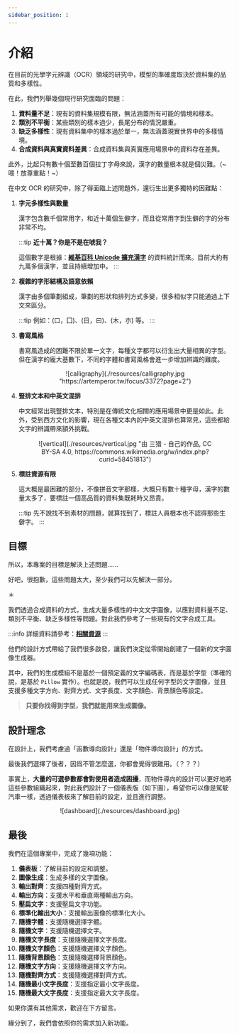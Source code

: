 ```yaml
---
sidebar_position: 1
---
```


# 介紹

在目前的光學字元辨識（OCR）領域的研究中，模型的準確度取決於資料集的品質和多樣性。

在此，我們列舉幾個現行研究面臨的問題：

1. **資料量不足**：現有的資料集規模有限，無法涵蓋所有可能的情境和樣本。
2. **類別不平衡**：某些類別的樣本過少，長尾分布的情況嚴重。
3. **缺乏多樣性**：現有資料集中的樣本過於單一，無法涵蓋現實世界中的多樣情境。
4. **合成資料與真實資料差異**：合成資料集與真實應用場景中的資料存在差異。

此外，比起只有數十個至數百個拉丁字母來說，漢字的數量根本就是個災難。（~喂！放尊重點！~）

在中文 OCR 的研究中，除了得面臨上述問題外，還衍生出更多獨特的困難點：

1. **字元多樣性與數量**

   漢字包含數千個常用字，和近十萬個生僻字，而且從常用字到生僻的字的分布非常不均。

   :::tip
   **近十萬？你是不是在唬我？**

   這個數字是根據：[**維基百科 Unicode 擴充漢字**](https://zh.wikipedia.org/zh-tw/Wikipedia:Unicode%E6%89%A9%E5%B1%95%E6%B1%89%E5%AD%97) 的資料統計而來。目前大約有九萬多個漢字，並且持續增加中。
   :::

2. **複雜的字形結構及語意依賴**

   漢字由多個筆劃組成，筆劃的形狀和排列方式多變，很多相似字只能通過上下文來區分。

   :::tip
   例如：(口，囗)、(日，曰)、(木，朩) 等。
   :::

3. **書寫風格**

   書寫風造成的困難不限於單一文字，每種文字都可以衍生出大量相異的字型。但在漢字的龐大基數下，不同的字體和書寫風格會進一步增加辨識的難度。

    <div align="center">
    <figure style={{"width": "70%"}}>
    ![calligraphy](./resources/calligraphy.jpg "https://artemperor.tw/focus/3372?page=2")
    </figure>
    </div>

4. **豎排文本和中英文混排**

   中文經常出現豎排文本，特別是在傳統文化相關的應用場景中更是如此。此外，受到西方文化的影響，現在各種文本內的中英文混排也算常見，這些都給文字的辨識帶來額外挑戰。

    <div align="center">
    <figure style={{"width": "70%"}}>
    ![vertical](./resources/vertical.jpg "由 三猎 - 自己的作品, CC BY-SA 4.0, https://commons.wikimedia.org/w/index.php?curid=58451813")
    </figure>
    </div>

5. **標註資源有限**

   這大概是最困難的部分，不像拼音文字那樣，大概只有數十種字母，漢字的數量太多了，要標註一個高品質的資料集既耗時又昂貴。

   :::tip
   先不說找不到素材的問題，就算找到了，標註人員根本也不認得那些生僻字。
   :::

## 目標

所以，本專案的目標是解決上述問題......

好吧，很抱歉，這些問題太大，至少我們可以先解決一部分。

＊

我們透過合成資料的方式，生成大量多樣性的中文文字圖像，以應對資料量不足、類別不平衡、缺乏多樣性等問題。對此我們參考了一些現有的文字合成工具。

:::info
詳細資料請參考：[**相關資源**](./tools)
:::

他們的設計方式帶給了我們很多啟發，讓我們決定從零開始創建了一個新的文字圖像生成器。

其中，我們的生成模組不是基於一個預定義的文字編碼表，而是基於字型（準確的說，是基於 `Pillow` 實作）。也就是說，我們可以生成任何字型的文字圖像，並且支援多種文字方向、對齊方式、文字長度、文字顏色、背景顏色等設定。

> **只要你找得到字型，我們就能用來生成圖像。**

## 設計理念

在設計上，我們考慮過「函數導向設計」還是「物件導向設計」的方式。

最後我們選擇了後者，因爲不管怎麼選，你都會覺得很難用。（？？？）

事實上，**大量的可選參數都會對使用者造成困擾**，而物件導向的設計可以更好地將這些參數組織起來，對此我們設計了一個儀表版（如下圖），希望你可以像是駕駛汽車一樣，透過儀表板來了解目前的設定，並且進行調整。

<div align="center">
<figure style={{"width": "90%"}}>
![dashboard](./resources/dashboard.jpg)
</figure>
</div>

## 最後

我們在這個專案中，完成了幾項功能：

1. **儀表板**：了解目前的設定和調整。
2. **圖像生成**：生成多樣的文字圖像。
3. **輸出對齊**：支援四種對齊方式。
4. **輸出方向**：支援水平和垂直兩種輸出方向。
5. **壓扁文字**：支援壓扁文字功能。
6. **標準化輸出大小**：支援輸出圖像的標準化大小。
7. **隨機字體**：支援隨機選擇字體。
8. **隨機文字**：支援隨機選擇文字。
9. **隨機文字長度**：支援隨機選擇文字長度。
10. **隨機文字顏色**：支援隨機選擇文字顏色。
11. **隨機背景顏色**：支援隨機選擇背景顏色。
12. **隨機文字方向**：支援隨機選擇文字方向。
13. **隨機對齊方式**：支援隨機選擇對齊方式。
14. **隨機最小文字長度**：支援指定最小文字長度。
15. **隨機最大文字長度**：支援指定最大文字長度。

如果你還有其他需求，歡迎在下方留言。

緣分到了，我們會依照你的需求加入新功能。
